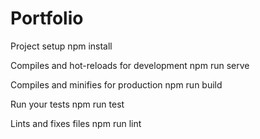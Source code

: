 # Portfolio


Project setup
npm install

Compiles and hot-reloads for development
npm run serve

Compiles and minifies for production
npm run build

Run your tests
npm run test

Lints and fixes files
npm run lint
